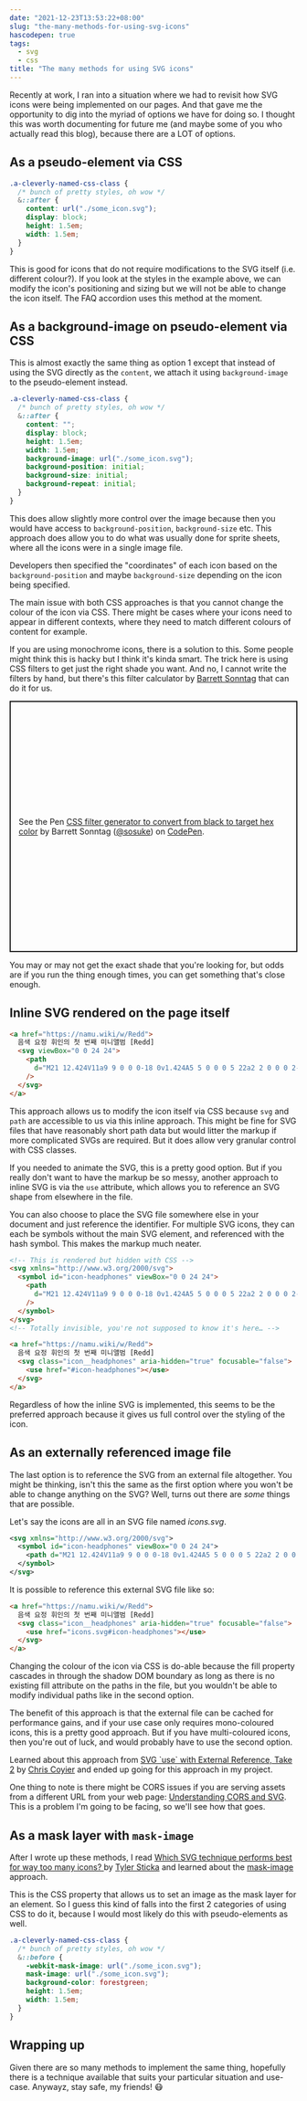 ```yaml
---
date: "2021-12-23T13:53:22+08:00"
slug: "the-many-methods-for-using-svg-icons"
hascodepen: true
tags:
  - svg
  - css
title: "The many methods for using SVG icons"
---
```


Recently at work, I ran into a situation where we had to revisit how SVG icons were being implemented on our pages. And that gave me the opportunity to dig into the myriad of options we have for doing so. I thought this was worth documenting for future me (and maybe some of you who actually read this blog), because there are a LOT of options.

## As a pseudo-element via CSS

```css
.a-cleverly-named-css-class {
  /* bunch of pretty styles, oh wow */
  &::after {
    content: url("./some_icon.svg");
    display: block;
    height: 1.5em;
    width: 1.5em;
  }
}
```

This is good for icons that do not require modifications to the SVG itself (i.e. different colour?). If you look at the styles in the example above, we can modify the icon's positioning and sizing but we will not be able to change the icon itself. The FAQ accordion uses this method at the moment.

## As a background-image on pseudo-element via CSS

This is almost exactly the same thing as option 1 except that instead of using the SVG directly as the `content`, we attach it using `background-image` to the pseudo-element instead.

```css
.a-cleverly-named-css-class {
  /* bunch of pretty styles, oh wow */
  &::after {
    content: "";
    display: block;
    height: 1.5em;
    width: 1.5em;
    background-image: url("./some_icon.svg");
    background-position: initial;
    background-size: initial;
    background-repeat: initial;
  }
}
```

This does allow slightly more control over the image because then you would have access to `background-position`, `background-size` etc. This approach does allow you to do what was usually done for sprite sheets, where all the icons were in a single image file.

Developers then specified the "coordinates" of each icon based on the `background-position` and maybe `background-size` depending on the icon being specified.

The main issue with both CSS approaches is that you cannot change the colour of the icon via CSS. There might be cases where your icons need to appear in different contexts, where they need to match different colours of content for example.

If you are using monochrome icons, there is a solution to this. Some people might think this is hacky but I think it's kinda smart. The trick here is using CSS filters to get just the right shade you want. And no, I cannot write the filters by hand, but there's this filter calculator by [Barrett Sonntag](https://twitter.com/bsonntag) that can do it for us.

<p class="codepen" data-height="440" data-default-tab="result" data-slug-hash="Pjoqqp" data-preview="true" data-user="sosuke" style="height: 440px; box-sizing: border-box; display: flex; align-items: center; justify-content: center; border: 2px solid; margin: 1em 0; padding: 1em;">
  <span>See the Pen <a href="https://codepen.io/sosuke/pen/Pjoqqp">
  CSS filter generator to convert from black to target hex color</a> by Barrett Sonntag (<a href="https://codepen.io/sosuke">@sosuke</a>)
  on <a href="https://codepen.io">CodePen</a>.</span>
</p>

You may or may not get the exact shade that you're looking for, but odds are if you run the thing enough times, you can get something that's close enough.

## Inline SVG rendered on the page itself

```html
<a href="https://namu.wiki/w/Redd">
  음색 요정 휘인의 첫 번째 미니앨범 [Redd]
  <svg viewBox="0 0 24 24">
    <path
      d="M21 12.424V11a9 9 0 0 0-18 0v1.424A5 5 0 0 0 5 22a2 2 0 0 0 2-2v-6a2 2 0 0 0-2-2v-1a7 7 0 0 1 14 0v1a2 2 0 0 0-2 2v6a2 2 0 0 0 2 2 5 5 0 0 0 2-9.576ZM5 20a3 3 0 0 1 0-6Zm14 0v-6a3 3 0 0 1 0 6Z"
    />
  </svg>
</a>
```

This approach allows us to modify the icon itself via CSS because `svg` and `path` are accessible to us via this inline approach. This might be fine for SVG files that have reasonably short path data but would litter the markup if more complicated SVGs are required. But it does allow very granular control with CSS classes.

If you needed to animate the SVG, this is a pretty good option. But if you really don't want to have the markup be so messy, another approach to inline SVG is via the `use` attribute, which allows you to reference an SVG shape from elsewhere in the file.

You can also choose to place the SVG file somewhere else in your document and just reference the identifier. For multiple SVG icons, they can each be symbols without the main SVG element, and referenced with the hash symbol. This makes the markup much neater.

```html
<!-- This is rendered but hidden with CSS -->
<svg xmlns="http://www.w3.org/2000/svg">
  <symbol id="icon-headphones" viewBox="0 0 24 24">
    <path
      d="M21 12.424V11a9 9 0 0 0-18 0v1.424A5 5 0 0 0 5 22a2 2 0 0 0 2-2v-6a2 2 0 0 0-2-2v-1a7 7 0 0 1 14 0v1a2 2 0 0 0-2 2v6a2 2 0 0 0 2 2 5 5 0 0 0 2-9.576ZM5 20a3 3 0 0 1 0-6Zm14 0v-6a3 3 0 0 1 0 6Z"
    />
  </symbol>
</svg>
<!-- Totally invisible, you're not supposed to know it's here… -->

<a href="https://namu.wiki/w/Redd">
  음색 요정 휘인의 첫 번째 미니앨범 [Redd]
  <svg class="icon__headphones" aria-hidden="true" focusable="false">
    <use href="#icon-headphones"></use>
  </svg>
</a>
```

Regardless of how the inline SVG is implemented, this seems to be the preferred approach because it gives us full control over the styling of the icon.

## As an externally referenced image file

The last option is to reference the SVG from an external file altogether. You might be thinking, isn't this the same as the first option where you won't be able to change anything on the SVG? Well, turns out there are _some_ things that are possible.

Let's say the icons are all in an SVG file named _icons.svg_.

```xml
<svg xmlns="http://www.w3.org/2000/svg">
  <symbol id="icon-headphones" viewBox="0 0 24 24">
    <path d="M21 12.424V11a9 9 0 0 0-18 0v1.424A5 5 0 0 0 5 22a2 2 0 0 0 2-2v-6a2 2 0 0 0-2-2v-1a7 7 0 0 1 14 0v1a2 2 0 0 0-2 2v6a2 2 0 0 0 2 2 5 5 0 0 0 2-9.576ZM5 20a3 3 0 0 1 0-6Zm14 0v-6a3 3 0 0 1 0 6Z"/>
  </symbol>
</svg>
```

It is possible to reference this external SVG file like so:

```html
<a href="https://namu.wiki/w/Redd">
  음색 요정 휘인의 첫 번째 미니앨범 [Redd]
  <svg class="icon__headphones" aria-hidden="true" focusable="false">
    <use href="icons.svg#icon-headphones"></use>
  </svg>
</a>
```

Changing the colour of the icon via CSS is do-able because the fill property cascades in through the shadow DOM boundary as long as there is no existing fill attribute on the paths in the file, but you wouldn't be able to modify individual paths like in the second option.

The benefit of this approach is that the external file can be cached for performance gains, and if your use case only requires mono-coloured icons, this is a pretty good approach. But if you have multi-coloured icons, then you're out of luck, and would probably have to use the second option.

Learned about this approach from [SVG \`use\` with External Reference, Take 2](https://css-tricks.com/svg-use-with-external-reference-take-2/) by [Chris Coyier](https://chriscoyier.net/) and ended up going for this approach in my project.

One thing to note is there might be CORS issues if you are serving assets from a different URL from your web page: [Understanding CORS and SVG](https://oreillymedia.github.io/Using_SVG/extras/ch10-cors.html). This is a problem I'm going to be facing, so we'll see how that goes.

## As a mask layer with `mask-image`

After I wrote up these methods, I read [Which SVG technique performs best for way too many icons? ](https://cloudfour.com/thinks/svg-icon-stress-test/) by [Tyler Sticka](https://tylersticka.com/) and learned about the [mask-image](https://developer.mozilla.org/en-US/docs/Web/CSS/mask-image) approach.

This is the CSS property that allows us to set an image as the mask layer for an element. So I guess this kind of falls into the first 2 categories of using CSS to do it, because I would most likely do this with pseudo-elements as well.

```css
.a-cleverly-named-css-class {
  /* bunch of pretty styles, oh wow */
  &::before {
    -webkit-mask-image: url("./some_icon.svg");
    mask-image: url("./some_icon.svg");
    background-color: forestgreen;
    height: 1.5em;
    width: 1.5em;
  }
}
```

## Wrapping up

Given there are so many methods to implement the same thing, hopefully there is a technique available that suits your particular situation and use-case. Anywayz, stay safe, my friends! <span class="emoji" role="img" tabindex="0" aria-label="face with medical mask">&#x1F637;</span>
